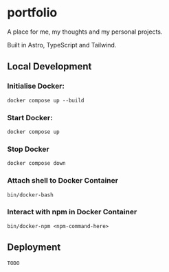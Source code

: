 # portfolio
A place for me, my thoughts and my personal projects.

Built in Astro, TypeScript and Tailwind.

## Local Development
### Initialise Docker:
```
docker compose up --build
```

### Start Docker:
```
docker compose up
```

### Stop Docker
```
docker compose down
```

### Attach shell to Docker Container
```
bin/docker-bash
```

### Interact with npm in Docker Container
```
bin/docker-npm <npm-command-here>
```

## Deployment
```
TODO
```
